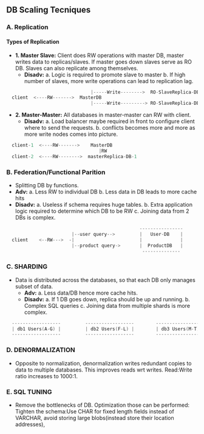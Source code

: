 ## DB Scaling Tecniques

### A. Replication
  
#### Types of Replication
  - **1. Master Slave:** Client does RW operations with master DB, master writes data to replicas/slaves. If master goes down slaves serve as RO DB. Slaves can also replicate among themselves.
    - **Disadv:**    a. Logic is required to promote slave to master    b. If high number of slaves, more write operations can lead to replication lag.
```c
                               |-----Write-------->  RO-SlaveReplica-DB-1
  client  <----RW------->  MasterDB                            
                               |-----Write---------> RO-SlaveReplica-DB-2
```

  - **2. Master-Master:** All databases in master-master can RW with client.
    - **Disadv:** a. Load balancer maybe required in front to configure client where to send the requests.    b. conflicts becomes more and more as more write nodes comes into picture.
```c
  client-1  <----RW------->    MasterDB
                                  |RW
  client-2  <----RW-------->  masterReplica-DB-1
```                    

### B. Federation/Functional Parition
- Splitting DB by functions. 
- **Adv:** a. Less RW to individual DB    b. Less data in DB leads to more cache hits
- **Disadv:** a. Useless if schema requires huge tables.    b. Extra application logic required to determine which DB to be RW    c. Joining data from 2 DBs is complex.

```c
                                                 ----------------
                        |--user query-->         |   User-DB    |
  client    <--RW--->  -|                        |              |
                        |--product query->       |  ProductDB   |
                                                  --------------
```                                                                                           

### C. SHARDING
- Data is distributed across the databases, so that each DB only manages subset of data.
  - **Adv:** a. Less data/DB hence more cache hits.
  - **Disadv:** a. If 1 DB goes down, replica should be up and running.    b. Complex SQL queries    c. Joining data from multiple shards is more complex.
```c
  ------------------         ------------------        -----------------          -----------------
  | db1 Users(A-G) |         | db2 Users(F-L) |        | db3 Users(M-T) |         | db4 Users(U-Z) |
  ------------------         ------------------        ------------------         ------------------
```                    
### D. DENORMALIZATION
- Opposite to normalization, denormalization writes redundant copies to data to multiple databases. This improves reads wrt writes. Read:Write ratio increases to 1000:1.

### E. SQL TUNING
- Remove the bottlenecks of DB. Optimization those can be performed: Tighten the schema:Use CHAR for fixed length fields instead of VARCHAR, avoid storing large blobs(instead store their location addresses), 
